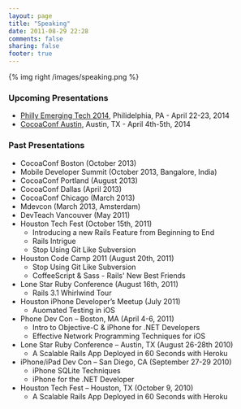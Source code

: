 ```yaml
---
layout: page
title: "Speaking"
date: 2011-08-29 22:28
comments: false
sharing: false
footer: true
---
```


{% img right /images/speaking.png %}

### Upcoming Presentations

- [Philly Emerging Tech 2014](http://phillyemergingtech.com/2014), Philidelphia, PA - April 22-23, 2014
- [CocoaConf Austin](http://cocoaconf.com/austin-2014/home), Austin, TX - April 4th-5th, 2014

### Past Presentations

* CocoaConf Boston (October 2013)
* Mobile Developer Summit (October 2013, Bangalore, India)
* CocoaConf Portland (August 2013)
* CocoaConf Dallas (April 2013)
* CocoaConf Chicago (March 2013)
* Mdevcon (March 2013, Amsterdam)
* DevTeach Vancouver (May 2011)
* Houston Tech Fest (October 15th, 2011)
  * Introducing a new Rails Feature from Beginning to End
  * Rails Intrigue
  * Stop Using Git Like Subversion
* Houston Code Camp 2011 (August 20th, 2011)
  * Stop Using Git Like Subversion
  * CoffeeScript & Sass - Rails' New Best Friends
* Lone Star Ruby Conference (August 16th, 2011)
  * Rails 3.1 Whirlwind Tour
* Houston iPhone Developer’s Meetup (July 2011)
  * Auomated Testing in iOS
* Phone Dev Con – Boston, MA (April 4-6, 2011)
  * Intro to Objective-C & iPhone for .NET Developers
  * Effective Network Programming Techniques for iOS
* Lone Star Ruby Conference – Austin, TX (August 26-28th 2010)
  * A Scalable Rails App Deployed in 60 Seconds with Heroku 
* iPhone/iPad Dev Con – San Diego, CA (September 27-29 2010)
  * iPhone SQLite Techniques
  * iPhone for the .NET Developer
* Houston Tech Fest – Houston, TX (October 9, 2010)
  * A Scalable Rails App Deployed in 60 Seconds with Heroku

